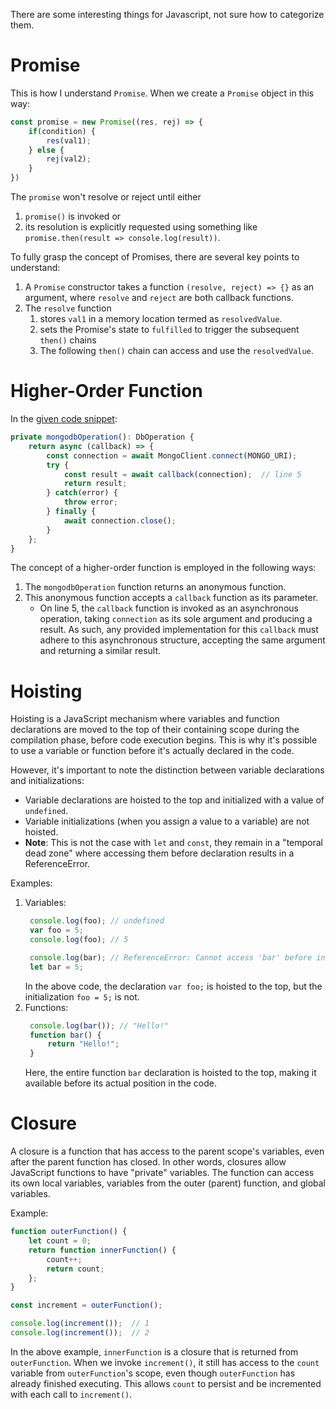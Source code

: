 There are some interesting things for Javascript, not sure how to categorize them.

# Promise
This is how I understand `Promise`.
When we create a `Promise` object in this way:
```javascript
const promise = new Promise((res, rej) => {
    if(condition) {
        res(val1);
    } else {
        rej(val2);
    }
})
```
The `promise` won't resolve or reject until either 
1. `promise()` is invoked or 
2. its resolution is explicitly requested using something like `promise.then(result => console.log(result))`.

To fully grasp the concept of Promises, there are several key points to understand:
1. A `Promise` constructor takes a function `(resolve, reject) => {}` as an argument, where `resolve` and `reject` are both callback functions.
2. The `resolve` function
   1. stores `val1` in a memory location termed as `resolvedValue`.
   2. sets the Promise's state to `fulfilled` to trigger the subsequent `then()` chains
   3. The following `then()` chain can access and use the `resolvedValue`.


# Higher-Order Function

In the [given code snippet](https://github.com/liushuyu6666/Jays_Express/blob/master/src/Database/DatabaseRepository.ts):
```javascript
private mongodbOperation(): DbOperation {
    return async (callback) => {
        const connection = await MongoClient.connect(MONGO_URI);
        try {
            const result = await callback(connection);  // line 5
            return result;
        } catch(error) {
            throw error;
        } finally {
            await connection.close();
        }
    };
}
```

The concept of a higher-order function is employed in the following ways:

1. The `mongodbOperation` function returns an anonymous function.
2. This anonymous function accepts a `callback` function as its parameter.
   * On line 5, the `callback` function is invoked as an asynchronous operation, taking `connection` as its sole argument and producing a result. As such, any provided implementation for this `callback` must adhere to this asynchronous structure, accepting the same argument and returning a similar result.


# Hoisting
Hoisting is a JavaScript mechanism where variables and function declarations are moved to the top of their containing scope during the compilation phase, before code execution begins. This is why it's possible to use a variable or function before it's actually declared in the code.

However, it's important to note the distinction between variable declarations and initializations:
* Variable declarations are hoisted to the top and initialized with a value of `undefined`.
* Variable initializations (when you assign a value to a variable) are not hoisted.
* **Note**: This is not the case with `let` and `const`, they remain in a "temporal dead zone" where accessing them before declaration results in a ReferenceError.

Examples:
1. Variables:
   ```javascript
    console.log(foo); // undefined
    var foo = 5;
    console.log(foo); // 5

    console.log(bar); // ReferenceError: Cannot access 'bar' before initialization
    let bar = 5;
   ```
    In the above code, the declaration `var foo;` is hoisted to the top, but the initialization `foo = 5;` is not.
2. Functions:
   ```javascript
    console.log(bar()); // "Hello!"
    function bar() {
        return "Hello!";
    }
   ```
    Here, the entire function `bar` declaration is hoisted to the top, making it available before its actual position in the code.



# Closure
A closure is a function that has access to the parent scope's variables, even after the parent function has closed. In other words, closures allow JavaScript functions to have "private" variables. The function can access its own local variables, variables from the outer (parent) function, and global variables.

Example:

```javascript
function outerFunction() {
    let count = 0;
    return function innerFunction() {
        count++;
        return count;
    };
}

const increment = outerFunction();

console.log(increment());  // 1
console.log(increment());  // 2
```

In the above example, `innerFunction` is a closure that is returned from `outerFunction`. When we invoke `increment()`, it still has access to the `count` variable from `outerFunction`'s scope, even though `outerFunction` has already finished executing. This allows `count` to persist and be incremented with each call to `increment()`.
